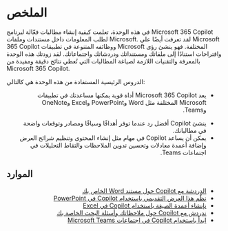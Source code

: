 # الملخص

في هذه الوحدة، تعلمت كيفية إنشاء مطالبات فعّالة لبرنامج Microsoft 365 Copilot لطلب المعلومات داخل مستندات وملفات Microsoft. لقد تعرفت أيضًا على Microsoft 365 Copilot ووظائفه المتنوعة في تطبيقات Microsoft المختلفة. فهو ينشئ رؤى واقتراحات استنادًا إلى ملفاتك ومستنداتك ودردشاتك واجتماعاتك. لقد زودتك هذه الوحدة بالمعرفة والتقنيات اللازمة لصياغة المطالبات التي تُعطي نتائج دقيقة ومفيدة من Microsoft 365 Copilot.

الدروس الرئيسية المستفادة من هذه الوحدة هي كالتالي:
<ul dir='rtl'>
<li>

يعد Microsoft 365 Copilot أداة قوية يمكنها مساعدتك في تطبيقات Microsoft المختلفة مثل Word وPowerPoint وExcel وOneNote وTeams.
</li>
<li>
ينشئ Copilot أفضل رد عندما توفر أهدافًا وسياقًا ومصادر وتوقعات واضحة في مطالباتك.
</li>
<li>
يمكن أن يساعد Copilot في مهام مثل إنشاء المحتوى وتنظيم شرائح العرض وإضافة أعمدة معادلات وتحسين تدوين الملاحظات والتقاط التحليلات في اجتماعات Teams.
</li>
</ul>

## الموارد

<ul dir='rtl'>
    <li>
	<a href="https://support.microsoft.com/office/chat-with-copilot-about-your-word-document-4482c688-a495-4571-bfcd-4a9fc6608090">الدردشة مع Copilot حول مستند Word الخاص بك</a>
	</li>
    <li>
	<a href="https://support.microsoft.com/office/organize-this-presentation-with-copilot-in-powerpoint-a207eea3-7a56-4225-88f1-54dd37cdcf6a">نظّم هذا العرض التقديمي باستخدام Copilot في PowerPoint</a>
	</li>
    <li>
	<a href="https://support.microsoft.com/office/generate-formula-columns-with-copilot-in-excel-d866d926-9791-4e5f-be2a-c6dd9e587a47">نإنشاء أعمدة الصيغة باستخدام Copilot في Excel</a>
	</li>
    <li>
	<a href="https://support.microsoft.com/office/chat-with-copilot-about-your-notes-and-research-questions-8be75b91-d4d3-461e-af9a-fadfe208b589">ندردش مع Copilot حول ملاحظاتك وأسئلة البحث الخاصة بك</a>
	</li>
    <li>
	<a href="https://support.microsoft.com/office/get-started-with-copilot-in-microsoft-teams-meetings-0bf9dd3c-96f7-44e2-8bb8-790bedf066b1">ابدأ باستخدام Copilot في اجتماعات Microsoft Teams</a>
	</li>
</ul>
